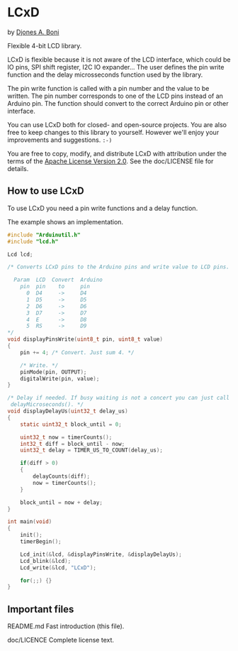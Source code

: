 # LCxD

by [Djones A. Boni](https://twitter.com/djonesboni)

Flexible 4-bit LCD library.

LCxD is flexible because it is not aware of the LCD interface, which could
be IO pins, SPI shift register, I2C IO expander... The user defines the pin
write function and the delay microsseconds function used by the library.

The pin write function is called with a pin number and the value to be
written. The pin number corresponds to one of the LCD pins instead of an
Arduino pin. The function should convert to the correct Arduino pin or other
interface.

You can use LCxD both for closed- and open-source projects. You are also
free to keep changes to this library to yourself. However we'll enjoy your
improvements and suggestions. `:-)`

You are free to copy, modify, and distribute LCxD with attribution under
the terms of the
[Apache License Version 2.0](http://www.apache.org/licenses/LICENSE-2.0).
See the doc/LICENSE file for details.


## How to use LCxD

To use LCxD you need a pin write functions and a delay function.

The example shows an implementation.

```c
#include "Arduinutil.h"
#include "lcd.h"

Lcd lcd;

/* Converts LCxD pins to the Arduino pins and write value to LCD pins.

  Param  LCD  Convert  Arduino
    pin  pin    to     pin
      0  D4     ->     D4
      1  D5     ->     D5
      2  D6     ->     D6
      3  D7     ->     D7
      4  E      ->     D8
      5  RS     ->     D9
*/
void displayPinsWrite(uint8_t pin, uint8_t value)
{
    pin += 4; /* Convert. Just sum 4. */

    /* Write. */
    pinMode(pin, OUTPUT);
    digitalWrite(pin, value);
}

/* Delay if needed. If busy waiting is not a concert you can just call
 delayMicroseconds(). */
void displayDelayUs(uint32_t delay_us)
{
    static uint32_t block_until = 0;

    uint32_t now = timerCounts();
    int32_t diff = block_until - now;
    uint32_t delay = TIMER_US_TO_COUNT(delay_us);

    if(diff > 0)
    {
        delayCounts(diff);
        now = timerCounts();
    }

    block_until = now + delay;
}

int main(void)
{
    init();
    timerBegin();

    Lcd_init(&lcd, &displayPinsWrite, &displayDelayUs);
    Lcd_blink(&lcd);
    Lcd_write(&lcd, "LCxD");

    for(;;) {}
}
```



## Important files

README.md
Fast introduction (this file).

doc/LICENCE
Complete license text.
